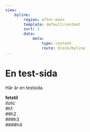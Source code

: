 ```yaml
---
view:
    byline:
        region: after-main
        template: default/content
        sort: 1
        data:
            meta:
                type: content
                route: block/byline
...
```


En test-sida
==============================================

Här är en testsida.  

**fetstil**  
*italic*  
#h1  
##h2  
###h3  
####h4  

